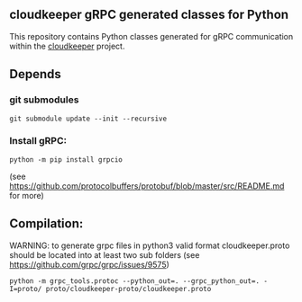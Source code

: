 ## cloudkeeper gRPC generated classes for Python

This repository contains Python classes generated for gRPC communication within the [cloudkeeper](https://github.com/the-cloudkeeper-project/cloudkeeper) project.

## Depends
### git submodules
```
git submodule update --init --recursive
```

### Install gRPC:
```
python -m pip install grpcio
```

(see https://github.com/protocolbuffers/protobuf/blob/master/src/README.md for more)

## Compilation:
WARNING: to generate grpc files in python3 valid format cloudkeeper.proto should be located into at least two sub folders (see https://github.com/grpc/grpc/issues/9575)
```
python -m grpc_tools.protoc --python_out=. --grpc_python_out=. -I=proto/ proto/cloudkeeper-proto/cloudkeeper.proto
```
